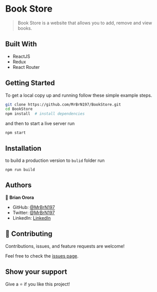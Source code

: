 # Book Store

> Book Store is a website that allows you to add, remove and view books.

## Built With

- ReactJS
- Redux
- React Router

## Getting Started

To get a local copy up and running follow these simple example steps.

```bash
git clone https://github.com/MrBrN197/BookStore.git
cd BookStore
npm install  # install dependencies
```

and then to start a live server run

```
npm start
```

## Installation

to build a production version to `bulid` folder run

```
npm run build
```

## Authors

👤 **Brian Orora**

- GitHub: [@MrBrN197](https://github.com/MrBrN197)
- Twitter: [@MrBrN197](https://twitter.com/MrBrN197)
- LinkedIn: [LinkedIn](https://www.linkedin.com/in/brian-orora-2b7883a7/)

## 🤝 Contributing

Contributions, issues, and feature requests are welcome!

Feel free to check the [issues page](../../issues/).

## Show your support

Give a ⭐️ if you like this project!
